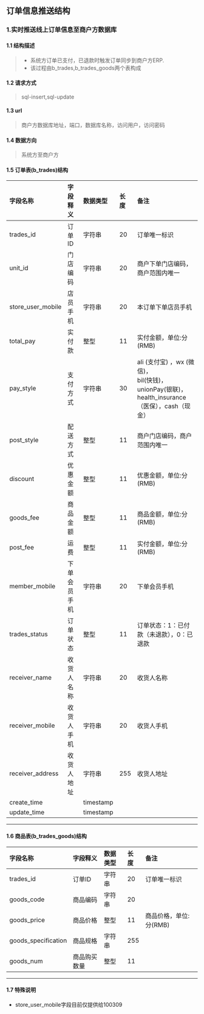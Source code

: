 ## 订单信息推送结构
### 1.实时推送线上订单信息至商户方数据库
#### 1.1 结构描述
> * 系统方订单已支付，已退款时触发订单同步到商户方ERP.
> * 该过程由b_trades,b_trades_goods两个表构成
#### 1.2 请求方式
> sql-insert,sql-update
#### 1.3 url
> 商户方数据库地址，端口，数据库名称，访问用户，访问密码
#### 1.4 数据方向
> 系统方至商户方
#### 1.5 订单表(b_trades)结构
| 字段名称 | 字段释义 | 数据类型 | 长度 | 备注 | 
| :---         |     :---      |     :--- | :---      | :---      | 
| trades_id   | 订单ID     | 字符串    | 20    |订单唯一标识|
| unit_id   | 门店编码     | 字符串    | 20    |商户下单门店编码，商户范围内唯一|
| store_user_mobile   | 店员手机     | 字符串    | 20    |本订单下单店员手机|
| total_pay   | 实付款     | 整型    | 11    |实付金额，单位:分(RMB)|
| pay_style   | 支付方式     | 字符串    | 30    |ali (支付宝) ，wx (微信)， </br>bil(快钱)， unionPay(银联)，</br> health_insurance（医保），cash（现金）|
| post_style   | 配送方式     | 整型    | 11    |商户门店编码，商户范围内唯一|
| discount   | 优惠金额     | 整型    | 11    |优惠金额，单位:分(RMB)|
| goods_fee   | 商品金额     | 整型    | 11    |商品金额，单位:分(RMB)|
| post_fee   | 运费     | 整型    | 11    |实付金额，单位:分(RMB)|
| member_mobile   | 下单会员手机     | 字符串    | 20    |下单会员手机|
| trades_status   | 订单状态     | 整型    | 11    |订单状态：1：已付款（未退款），0：已退款|
| receiver_name   | 收货人名称     | 字符串    | 20    |收货人名称|
| receiver_mobile   | 收货人手机     | 字符串    | 20    |收货人手机|
| receiver_address   | 收货人地址     | 字符串    | 255    |收货人地址|
| create_time   |      | timestamp    |     | |
| update_time   |      | timestamp    |     | |
--------------------- 
#### 1.6 商品表(b_trades_goods)结构
| 字段名称 | 字段释义 | 数据类型 | 长度 | 备注 | 
| :---         |     :---      |     :--- | :---      | :---      | 
| trades_id   | 订单ID     | 字符串    | 20    |订单唯一标识|
| goods_code   | 商品编码     | 字符串    | 20    | |
| goods_price   | 商品价格     | 整型    | 11    |商品价格，单位:分(RMB)|
| goods_specification   | 商品规格     | 字符串    | 255    |  |
| goods_num   | 商品购买数量     | 整型    | 11    | |
--------------------- 
#### 1.7 特殊说明
* store_user_mobile字段目前仅提供给100309
